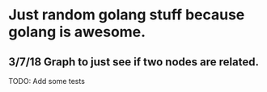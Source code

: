 # Just random golang stuff because golang is awesome.
## 3/7/18 Graph to just see if two nodes are related.
TODO: Add some tests
